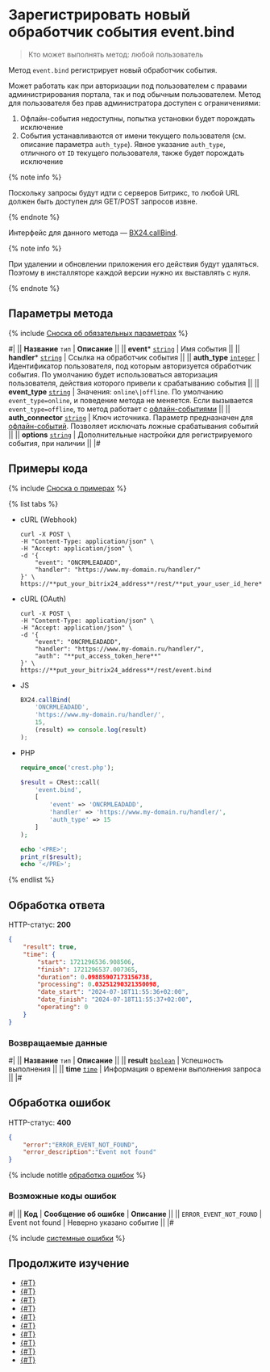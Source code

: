 # Зарегистрировать новый обработчик события event.bind

> Кто может выполнять метод: любой пользователь

Метод `event.bind` регистрирует новый обработчик события.

Может работать как при авторизации под пользователем с правами администрирования портала, так и под обычным пользователем. Метод для пользователя без прав администратора доступен с ограничениями:

1. Офлайн-события недоступны, попытка установки будет порождать исключение
2. События устанавливаются от имени текущего пользователя (см. описание параметра `auth_type`). Явное указание `auth_type`, отличного от `ID` текущего пользователя, также будет порождать исключение

{% note info %}

Поскольку запросы будут идти с серверов Битрикс, то любой URL должен быть доступен для GET/POST запросов извне.

{% endnote %}

Интерфейс для данного метода — [BX24.callBind](../bx24-js-sdk/how-to-call-rest-methods/bx24-call-bind.md).

{% note info %}

При удалении и обновлении приложения его действия будут удаляться. Поэтому в инсталляторе каждой версии нужно их выставлять с нуля.

{% endnote %}

## Параметры метода

{% include [Сноска об обязательных параметрах](../../_includes/required.md) %}

#|
|| **Название**
`тип` | **Описание** ||
|| **event***
[`string`](../data-types.md) | Имя события ||
|| **handler***
[`string`](../data-types.md) | Ссылка на обработчик события ||
|| **auth_type**
[`integer`](../data-types.md) | Идентификатор пользователя, под которым авторизуется обработчик события. По умолчанию будет использоваться авторизация пользователя, действия которого привели к срабатыванию события ||
|| **event_type**
[`string`](../data-types.md) | Значения: `online\|offline`. По умолчанию `event_type=online`, и поведение метода не меняется. Если вызывается `event_type=offline`, то метод работает с [офлайн-событиями](https://dev.1c-bitrix.ru/learning/course/index.php?COURSE_ID=99&LESSON_ID=4462) ||
|| **auth_connector**
[`string`](../data-types.md) |  Ключ источника. Параметр предназначен для [офлайн-событий](https://dev.1c-bitrix.ru/learning/course/index.php?COURSE_ID=99&LESSON_ID=4462). Позволяет исключать ложные срабатывания событий ||
|| **options**
[`string`](../data-types.md) | Дополнительные настройки для регистрируемого события, при наличии ||
|#

## Примеры кода

{% include [Сноска о примерах](../../_includes/examples.md) %}

{% list tabs %}

- cURL (Webhook)

    ```curl
    curl -X POST \
    -H "Content-Type: application/json" \
    -H "Accept: application/json" \
    -d '{
        "event": "ONCRMLEADADD",
        "handler": "https://www.my-domain.ru/handler/"
    }' \
    https://**put_your_bitrix24_address**/rest/**put_your_user_id_here**/**put_your_webbhook_here**/event.bind
    ```

- cURL (OAuth)

    ```curl
    curl -X POST \
    -H "Content-Type: application/json" \
    -H "Accept: application/json" \
    -d '{
        "event": "ONCRMLEADADD",
        "handler": "https://www.my-domain.ru/handler/",
        "auth": "**put_access_token_here**"
    }' \
    https://**put_your_bitrix24_address**/rest/event.bind
    ```

- JS

    ```js
    BX24.callBind(
        'ONCRMLEADADD',
        'https://www.my-domain.ru/handler/',
        15,
        (result) => console.log(result)
    );
    ```

- PHP

    ```php
    require_once('crest.php');

    $result = CRest::call(
        'event.bind',
        [
            'event' => 'ONCRMLEADADD',
            'handler' => 'https://www.my-domain.ru/handler/',
            'auth_type' => 15
        ]
    );

    echo '<PRE>';
    print_r($result);
    echo '</PRE>';
    ```

{% endlist %}

## Обработка ответа

HTTP-статус: **200**

```json
{
    "result": true,
    "time": {
        "start": 1721296536.908506,
        "finish": 1721296537.007365,
        "duration": 0.09885907173156738,
        "processing": 0.03251290321350098,
        "date_start": "2024-07-18T11:55:36+02:00",
        "date_finish": "2024-07-18T11:55:37+02:00",
        "operating": 0
    }
}
```

### Возвращаемые данные

#|
|| **Название**
`тип` | **Описание** ||
|| **result**
[`boolean`](../data-types.md) | Успешность выполнения ||
|| **time**
[`time`](../data-types.md) | Информация о времени выполнения запроса ||
|#

## Обработка ошибок

HTTP-статус: **400**

```json
{
    "error":"ERROR_EVENT_NOT_FOUND",
    "error_description":"Event not found"
}
```

{% include notitle [обработка ошибок](../../_includes/error-info.md) %}

### Возможные коды ошибок

#|
|| **Код** | **Cообщение об ошибке** | **Описание** ||
|| `ERROR_EVENT_NOT_FOUND` | Event not found | Неверно указано событие ||
|#

{% include [системные ошибки](../../_includes/system-errors.md) %}

## Продолжите изучение

- [{#T}](./events.md)
- [{#T}](./event-get.md)
- [{#T}](./event-unbind.md)
- [{#T}](./safe-event-handlers.md)
- [{#T}](./offline-events.md)
- [{#T}](./event-offline-list.md)
- [{#T}](./event-offline-get.md)
- [{#T}](./event-offline-clear.md)
- [{#T}](./event-offline-error.md)
- [{#T}](./on-offline-event.md)